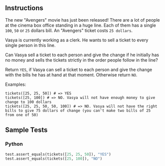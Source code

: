 ## Instructions
The new "Avengers" movie has just been released! There are a lot of people at the cinema box office standing in a huge line. Each of them has a single `100`, `50` or `25` dollars bill. An "Avengers" ticket costs `25 dollars`.

Vasya is currently working as a clerk. He wants to sell a ticket to every single person in this line.

Can Vasya sell a ticket to each person and give the change if he initially has no money and sells the tickets strictly in the order people follow in the line?

Return `YES`, if Vasya can sell a ticket to each person and give the change with the bills he has at hand at that moment. Otherwise return `NO`.

Examples:

~~~
tickets([25, 25, 50]) # => YES 
tickets([25, 100]) # => NO. Vasya will not have enough money to give change to 100 dollars
tickets([25, 25, 50, 50, 100]) # => NO. Vasya will not have the right bills to give 75 dollars of change (you can't make two bills of 25 from one of 50)
~~~

## Sample Tests

### Python

~~~ py
test.assert_equals(tickets([25, 25, 50]), "YES")
test.assert_equals(tickets([25, 100]), "NO")
~~~